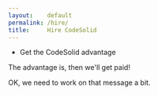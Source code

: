 ```yaml
---
layout:    default
permalink: /hire/
title:     Hire CodeSolid 
---
```


* Get the CodeSolid advantage

The advantage is, then we'll get paid!

OK, we need to work on that message a bit.
